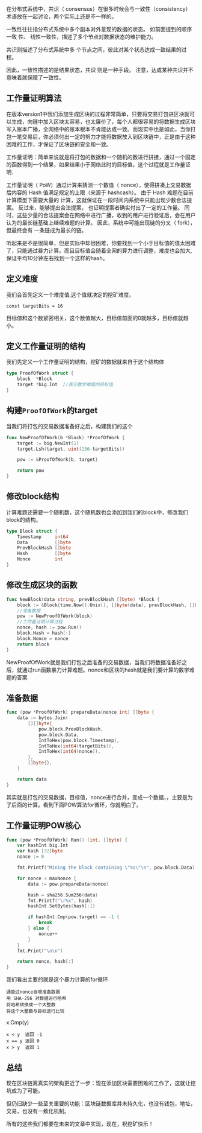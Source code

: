 
在分布式系统中，共识（ consensus）在很多时候会与一致性（consistency）术语放在一起讨论，两个实际上还是不一样的。

一致性往往指分布式系统中多个副本对外呈现的数据的状态。 如前面提到的顺序一致 性、 线性一致性，描述了多个节点对数据状态的维护能力。
 
共识则描述了分布式系统中多 个节点之间，彼此对某个状态达成一致结果的过程。

因此，一致性描述的是结果状态，共识 则是一种手段。 注意，达成某种共识并不意味着就保障了一致性。


## 工作量证明算法


在版本version1中我们添加生成区块的过程非常简单，只要将交易打包进区块就可以生成，向链中加入区块太容易，也太廉价了，每个人都很容易的将数据生成区块写入账本广播，全网络中的账本根本不肯能达成一致。而现实中也是如此，当你打包一笔交易后，你必须付出一定的努力才能将数据放入到区块链中，正是由于这种困难的工作，才保证了区块链的安全和一致。

工作量证明：简单来说就是将打包的数据和一个随机的数进行拼接，通过一个固定的函数得到一个结果，如果结果小于网络此时的目标值，这个过程就是工作量证明.

工作量证明（ PoW）通过计算来猜测一个数值（ nonce），使得拼凑上交易数据后内容的 Hash 值满足规定的上限（来源于 hashcash）。 由于 Hash 难题在目前计算模型下需要大量的 计算，这就保证在一段时间内系统中只能出现少数合法提案。 反过来，能够提出合法提案， 也证明提案者确实付出了一定的工作量。 同时，这些少量的合法提案会在网络中进行广播，收到的用户进行验证后，会在用户 认为的最长链基础上继续难题的计算。 因此，系统中可能出现链的分叉（ fork），但最终会有 一条链成为最长的链。

听起来是不是很简单，但是实际中却很困难，你要找到一个小于目标值的值太困难了，只能通过暴力计算。而且目标值会随着全网的算力进行调整，难度也会加大,保证平均10分钟左右找到一个这样的hash。

 
## 定义难度

我们会首先定义一个难度值,这个值就决定的挖矿难度。
```
const targetBits = 16
```
目标值和这个数紧密相关，这个数值越大，目标值前面的0就越多，目标值就越小。

## 定义工作量证明的结构

我们先定义一个工作量证明的结构，挖矿的数据就来自于这个结构体

```go
type ProofOfWork struct {
	block  *Block
	target *big.Int  //表示数学难题的目标值
}
```

## 构建`ProofOfWork`的target

当我们将打包的交易数据准备好之后，构建我们的这个
```go
func NewProofOfWork(b *Block) *ProofOfWork {
	target := big.NewInt(1)
	target.Lsh(target, uint(256-targetBits))

	pow := &ProofOfWork{b, target}

	return pow
}
```

## 修改block结构

计算难题还需要一个随机数，这个随机数也会添加到我们的block中，修改我们block的结构。

```go
type Block struct {
	Timestamp     int64
	Data          []byte
	PrevBlockHash []byte
	Hash          []byte
	Nonce         int
}
```
## 修改生成区块的函数

```go
func NewBlock(data string, prevBlockHash []byte) *Block {
	block := &Block{time.Now().Unix(), []byte(data), prevBlockHash, []byte{},0}
	//准备数据
	pow := NewProofOfWork(block)
	//工作量证明计算过程
	nonce, hash := pow.Run()
	block.Hash = hash[:]
	block.Nonce = nonce
	return block
}
```
NewProofOfWork就是我们打包之后准备的交易数据，当我们将数据准备好之后，就通过run函数暴力计算难题。nonce和区块的hash就是我们要计算的数学难题的答案


## 准备数据
```go
func (pow *ProofOfWork) prepareData(nonce int) []byte {
	data := bytes.Join(
		[][]byte{
			pow.block.PrevBlockHash,
			pow.block.Data,
			IntToHex(pow.block.Timestamp),
			IntToHex(int64(targetBits)),
			IntToHex(int64(nonce)),
		},
		[]byte{},
	)

	return data
}
```
其实就是打包的交易数据，目标值，nonce进行合并，变成一个数据，，主要是为了后面的计算。看到下面POW算法for循环，你就明白了。


## 工作量证明POW核心
```go
func (pow *ProofOfWork) Run() (int, []byte) {
	var hashInt big.Int
	var hash [32]byte
	nonce := 0

	fmt.Printf("Mining the block containing \"%s\"\n", pow.block.Data)

	for nonce < maxNonce {
		data := pow.prepareData(nonce)

		hash = sha256.Sum256(data)
		fmt.Printf("\r%x", hash)
		hashInt.SetBytes(hash[:])

		if hashInt.Cmp(pow.target) == -1 {
			break
		} else {
			nonce++
		}
	}
	fmt.Print("\n\n")

	return nonce, hash[:]
}
```
我们看出主要的就是这个暴力计算的for循环
```
通能过nonce自增准备数据
用 SHA-256 对数据进行哈希
将哈希转换成一个大整数
将这个大整数与目标进行比较
```
x.Cmp(y) 
```
x < y  返回 -1
x == y 返回 0 
x > y  返回 1
```

## 总结

现在区块链离真实的架构更近了一步：现在添加区块需要困难的工作了，这就让挖坑成为了可能。

但仍旧缺少一些至关重要的功能：区块链数据库并未持久化，也没有钱包，地址，交易，也没有一致化机制。

所有的这些我们都要在未来的文章中实现，现在，祝挖矿快乐！


